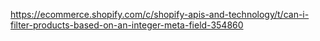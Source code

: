 https://ecommerce.shopify.com/c/shopify-apis-and-technology/t/can-i-filter-products-based-on-an-integer-meta-field-354860
